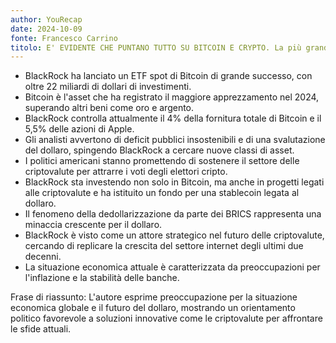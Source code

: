 ```yaml
---
author: YouRecap
date: 2024-10-09
fonte: Francesco Carrino
titolo: E' EVIDENTE CHE PUNTANO TUTTO SU BITCOIN E CRYPTO. La più grande opportunità degli ULTIMI ANNI
---
```


- BlackRock ha lanciato un ETF spot di Bitcoin di grande successo, con oltre 22 miliardi di dollari di investimenti.
- Bitcoin è l'asset che ha registrato il maggiore apprezzamento nel 2024, superando altri beni come oro e argento.
- BlackRock controlla attualmente il 4% della fornitura totale di Bitcoin e il 5,5% delle azioni di Apple.
- Gli analisti avvertono di deficit pubblici insostenibili e di una svalutazione del dollaro, spingendo BlackRock a cercare nuove classi di asset.
- I politici americani stanno promettendo di sostenere il settore delle criptovalute per attrarre i voti degli elettori cripto.
- BlackRock sta investendo non solo in Bitcoin, ma anche in progetti legati alle criptovalute e ha istituito un fondo per una stablecoin legata al dollaro.
- Il fenomeno della dedollarizzazione da parte dei BRICS rappresenta una minaccia crescente per il dollaro.
- BlackRock è visto come un attore strategico nel futuro delle criptovalute, cercando di replicare la crescita del settore internet degli ultimi due decenni.
- La situazione economica attuale è caratterizzata da preoccupazioni per l'inflazione e la stabilità delle banche.

Frase di riassunto: L'autore esprime preoccupazione per la situazione economica globale e il futuro del dollaro, mostrando un orientamento politico favorevole a soluzioni innovative come le criptovalute per affrontare le sfide attuali.
